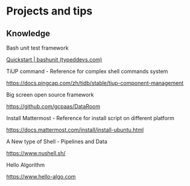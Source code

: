 # Projects and tips



## Knowledge

Bash unit test framework

[Quickstart | bashunit (typeddevs.com)](https://bashunit.typeddevs.com/quickstart)



TiUP command - Reference for complex shell commands system

https://docs.pingcap.com/zh/tidb/stable/tiup-component-management



Big screen open source framework

https://github.com/gcpaas/DataRoom



Install Mattermost - Reference for install script on different platform

https://docs.mattermost.com/install/install-ubuntu.html



A New type of Shell - Pipelines and Data

https://www.nushell.sh/



Hello Algorithm

https://www.hello-algo.com






